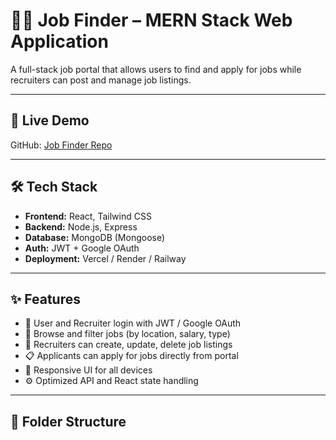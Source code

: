 # 🧑‍💼 Job Finder – MERN Stack Web Application

A full-stack job portal that allows users to find and apply for jobs while recruiters can post and manage job listings.

---

## 🚀 Live Demo

GitHub: [Job Finder Repo](https://github.com/Shikhar5s/Job_finder)

---

## 🛠️ Tech Stack

- **Frontend:** React, Tailwind CSS
- **Backend:** Node.js, Express
- **Database:** MongoDB (Mongoose)
- **Auth:** JWT + Google OAuth
- **Deployment:** Vercel / Render / Railway

---

## ✨ Features

- 🔐 User and Recruiter login with JWT / Google OAuth
- 🧭 Browse and filter jobs (by location, salary, type)
- 📝 Recruiters can create, update, delete job listings
- 📋 Applicants can apply for jobs directly from portal
- 📱 Responsive UI for all devices
- ⚙️ Optimized API and React state handling

---

## 📁 Folder Structure


